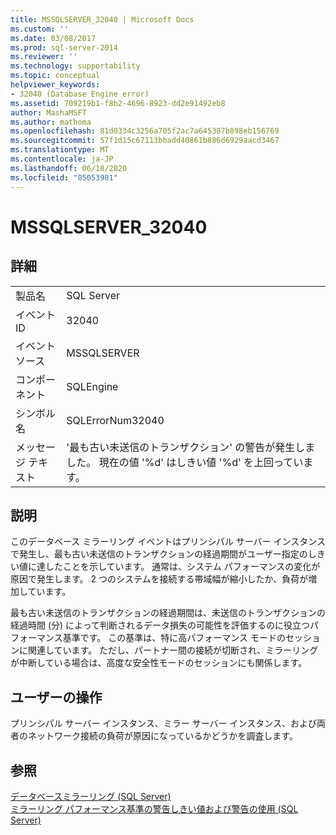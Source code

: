 ```yaml
---
title: MSSQLSERVER_32040 | Microsoft Docs
ms.custom: ''
ms.date: 03/08/2017
ms.prod: sql-server-2014
ms.reviewer: ''
ms.technology: supportability
ms.topic: conceptual
helpviewer_keywords:
- 32040 (Database Engine error)
ms.assetid: 709219b1-f8b2-4696-8923-dd2e91492eb8
author: MashaMSFT
ms.author: mathoma
ms.openlocfilehash: 81d0334c3256a705f2ac7a645387b898eb156769
ms.sourcegitcommit: 57f1d15c67113bbadd40861b886d6929aacd3467
ms.translationtype: MT
ms.contentlocale: ja-JP
ms.lasthandoff: 06/18/2020
ms.locfileid: "85053981"
---
```

# <a name="mssqlserver_32040"></a>MSSQLSERVER_32040
    
## <a name="details"></a>詳細  
  
|||  
|-|-|  
|製品名|SQL Server|  
|イベント ID|32040|  
|イベント ソース|MSSQLSERVER|  
|コンポーネント|SQLEngine|  
|シンボル名|SQLErrorNum32040|  
|メッセージ テキスト|'最も古い未送信のトランザクション' の警告が発生しました。 現在の値 '%d' はしきい値 '%d' を上回っています。|  
  
## <a name="explanation"></a>説明  
 このデータベース ミラーリング イベントはプリンシパル サーバー インスタンスで発生し、最も古い未送信のトランザクションの経過期間がユーザー指定のしきい値に達したことを示しています。 通常は、システム パフォーマンスの変化が原因で発生します。 2 つのシステムを接続する帯域幅が縮小したか、負荷が増加しています。  
  
 最も古い未送信のトランザクションの経過期間は、未送信のトランザクションの経過時間 (分) によって判断されるデータ損失の可能性を評価するのに役立つパフォーマンス基準です。 この基準は、特に高パフォーマンス モードのセッションに関連しています。 ただし、パートナー間の接続が切断され、ミラーリングが中断している場合は、高度な安全性モードのセッションにも関係します。  
  
## <a name="user-action"></a>ユーザーの操作  
 プリンシパル サーバー インスタンス、ミラー サーバー インスタンス、および両者のネットワーク接続の負荷が原因になっているかどうかを調査します。  
  
## <a name="see-also"></a>参照  
 [データベースミラーリング &#40;SQL Server&#41;](../../database-engine/database-mirroring/database-mirroring-sql-server.md)   
 [ミラーリング パフォーマンス基準の警告しきい値および警告の使用 &#40;SQL Server&#41;](../../database-engine/database-mirroring/use-warning-thresholds-and-alerts-on-mirroring-performance-metrics-sql-server.md)  
  
  
